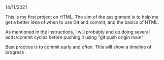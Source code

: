 14/11/2021

This is my first project on HTML. The aim of the assignment is to help me get a better idea of when to use Git and commit, and the basics of HTML.

As mentioned in the instructions, I will probably end up doing several adds/commit cycles before pushing it using "git push origin main"

Best practice is to commit early and often. This will show a timeline of progress